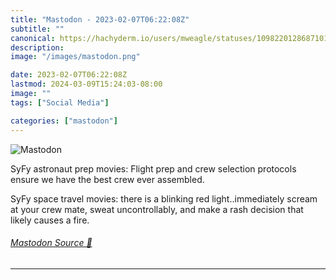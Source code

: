 ```yaml
---
title: "Mastodon - 2023-02-07T06:22:08Z"
subtitle: ""
canonical: https://hachyderm.io/users/mweagle/statuses/109822012868710146
description:
image: "/images/mastodon.png"

date: 2023-02-07T06:22:08Z
lastmod: 2024-03-09T15:24:03-08:00
image: ""
tags: ["Social Media"]

categories: ["mastodon"]
---
```

![Mastodon](/images/mastodon.png)

<p>SyFy astronaut prep movies: Flight prep and crew selection protocols ensure we have the best crew ever assembled. </p><p>SyFy space travel movies: there is a blinking red light..immediately scream at your crew mate, sweat uncontrollably, and make a rash decision that likely causes a fire.</p>


###### [Mastodon Source 🐘](https://hachyderm.io/@mweagle/109822012868710146)

___
